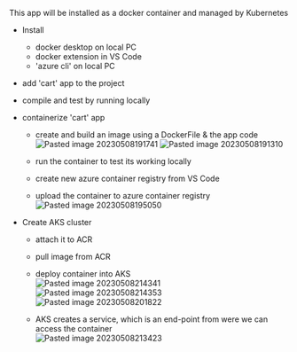 This app will be installed as a docker container and managed by Kubernetes
- Install
	- docker desktop on local PC
	- docker extension in VS Code
	- 'azure cli' on local PC
- add 'cart' app to the project
- compile and test by running locally
- containerize 'cart' app 
	- create and build an image using a DockerFile & the app code<br>
	 ![Pasted image 20230508191741](https://github.com/salman-cissp/Deploy.WebApp.to.Azure/assets/134168108/1da0bc76-78f5-4cf8-820d-1eb210d26e5d)
	 ![Pasted image 20230508191310](https://github.com/salman-cissp/Deploy.WebApp.to.Azure/assets/134168108/1138b24b-cfb5-4e87-b7a6-5d0f80434ceb)
	
	- run the container to test its working locally
	- create new azure container registry from VS Code
	- upload the container to azure container registry<br>
	 ![Pasted image 20230508195050](https://github.com/salman-cissp/Deploy.WebApp.to.Azure/assets/134168108/68b1ba28-3f2a-47ab-aee7-5bae2cf33fe0)

- Create AKS cluster
	- attach it to ACR
	- pull image from ACR
	- deploy container into AKS<br>
	![Pasted image 20230508214341](https://github.com/salman-cissp/Deploy.WebApp.to.Azure/assets/134168108/eaf8069d-9f1b-4870-ba50-24ac44d6f60e)
	![Pasted image 20230508214353](https://github.com/salman-cissp/Deploy.WebApp.to.Azure/assets/134168108/05654652-7e2b-4a36-b64c-a3126d84d31a)
	![Pasted image 20230508201822](https://github.com/salman-cissp/Deploy.WebApp.to.Azure/assets/134168108/9f8db44f-ca8f-41bb-9eb0-6bccfcccc5fd)

	- AKS creates a service, which is an end-point from were we can access the container<br>
	![Pasted image 20230508213423](https://github.com/salman-cissp/Deploy.WebApp.to.Azure/assets/134168108/95356e99-17c8-4b74-bf35-069eec128f27)

	
